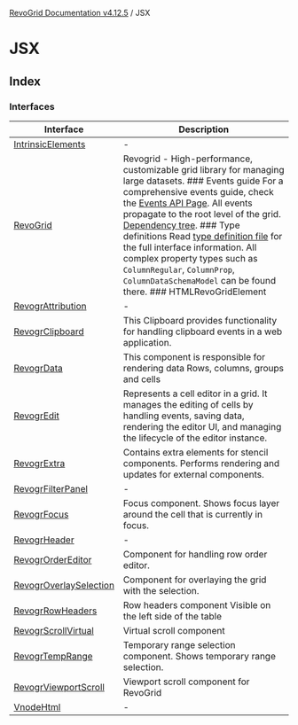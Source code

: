 [RevoGrid Documentation v4.12.5](README.md) / JSX

# JSX

## Index

### Interfaces

| Interface | Description |
| ------ | ------ |
| [IntrinsicElements](JSX.Interface.IntrinsicElements.md) | - |
| [RevoGrid](JSX.Interface.RevoGrid.md) | Revogrid - High-performance, customizable grid library for managing large datasets. ### Events guide For a comprehensive events guide, check the [Events API Page](/guide/api/events). All events propagate to the root level of the grid. [Dependency tree](#Dependencies). ### Type definitions Read [type definition file](https://github.com/revolist/revogrid/blob/master/src/interfaces.d.ts) for the full interface information. All complex property types such as `ColumnRegular`, `ColumnProp`, `ColumnDataSchemaModel` can be found there. ### HTMLRevoGridElement |
| [RevogrAttribution](JSX.Interface.RevogrAttribution.md) | - |
| [RevogrClipboard](JSX.Interface.RevogrClipboard.md) | This Clipboard provides functionality for handling clipboard events in a web application. |
| [RevogrData](JSX.Interface.RevogrData.md) | This component is responsible for rendering data Rows, columns, groups and cells |
| [RevogrEdit](JSX.Interface.RevogrEdit.md) | Represents a cell editor in a grid. It manages the editing of cells by handling events, saving data, rendering the editor UI, and managing the lifecycle of the editor instance. |
| [RevogrExtra](JSX.Interface.RevogrExtra.md) | Contains extra elements for stencil components. Performs rendering and updates for external components. |
| [RevogrFilterPanel](JSX.Interface.RevogrFilterPanel.md) | - |
| [RevogrFocus](JSX.Interface.RevogrFocus.md) | Focus component. Shows focus layer around the cell that is currently in focus. |
| [RevogrHeader](JSX.Interface.RevogrHeader.md) | - |
| [RevogrOrderEditor](JSX.Interface.RevogrOrderEditor.md) | Component for handling row order editor. |
| [RevogrOverlaySelection](JSX.Interface.RevogrOverlaySelection.md) | Component for overlaying the grid with the selection. |
| [RevogrRowHeaders](JSX.Interface.RevogrRowHeaders.md) | Row headers component Visible on the left side of the table |
| [RevogrScrollVirtual](JSX.Interface.RevogrScrollVirtual.md) | Virtual scroll component |
| [RevogrTempRange](JSX.Interface.RevogrTempRange.md) | Temporary range selection component. Shows temporary range selection. |
| [RevogrViewportScroll](JSX.Interface.RevogrViewportScroll.md) | Viewport scroll component for RevoGrid |
| [VnodeHtml](JSX.Interface.VnodeHtml.md) | - |
